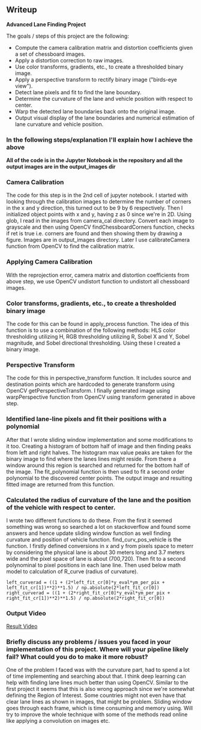 ## Writeup

**Advanced Lane Finding Project**

The goals / steps of this project are the following:

* Compute the camera calibration matrix and distortion coefficients given a set of chessboard images.
* Apply a distortion correction to raw images.
* Use color transforms, gradients, etc., to create a thresholded binary image.
* Apply a perspective transform to rectify binary image ("birds-eye view").
* Detect lane pixels and fit to find the lane boundary.
* Determine the curvature of the lane and vehicle position with respect to center.
* Warp the detected lane boundaries back onto the original image.
* Output visual display of the lane boundaries and numerical estimation of lane curvature and vehicle position.

### In the following steps/explanation I'll explain how I achieve the above
**All of the code is in the Jupyter Notebook in the repository and all the output images are in the output_images dir**


### Camera Calibration 
The code for this step is in the 2nd cell of jupyter notebook. I started with looking through the calibration images to determine the number of corners in the x and y direction, this turned out to be 9 by 6 respectively. Then I initialized object points with x and y, having z as 0 since we're in 2D. Using glob, I read in the images from camera_cal directory. Convert each image to grayscale and then using OpenCV findChessboardCorners function, checks if ret is true i.e. corners are found and then showing them by drawing a figure. Images are in output_images directory. Later I use calibrateCamera function from OpenCV to find the calibration matrix.

### Applying Camera Calibration
With the reprojection error, camera matrix and distortion coefficients from above step, we use OpenCV undistort function to undistort all chessboard images.

### Color transforms, gradients, etc., to create a thresholded binary image
The code for this can be found in apply_process function. The idea of this function is to use a combination of the following methods: HLS color thresholding utilizing H, RGB thresholding utilizing R, Sobel X and Y, Sobel magnitude, and Sobel directional thresholding. Using these I created a binary image.

### Perspective Transform
The code for this in perspective_transform function. It includes source and destination points which are hardcoded to generate transform using OpenCV getPerspectiveTransform. I finally generated image using warpPerspective function from OpenCV using transform generated in above step.

### Identified lane-line pixels and fit their positions with a polynomial
After that I wrote sliding window implementation and some modifications to it too. Creating a histogram of bottom half of image and then finding peaks from left and right halves. The histogram max value peaks are taken for the binary image to find where the lanes lines might reside. From there a window around this region is searched and returned for the bottom half of the image. The fit_polynomial function is then used to fit a second order polynomial to the discovered center points. The output image and resulting fitted image are returned from this function.

### Calculated the radius of curvature of the lane and the position of the vehicle with respect to center.
I wrote two different functions to do these. From the first it seemed something was wrong so searched a lot on stackoverflow and found some answers and hence update sliding window function as well finding curvature and position of vehicle function. find_curv_pos_vehicle is the function. I firstly defined conversions in x and y from pixels space to meterr by considering the physical lane is about 30 meters long and 3.7 meters wide and the pixel space of lane is about (700,720). Then fit to a second polynominal to pixel positions in each lane line. Then used below math model to calculation of R_curve (radius of curvature).
```
left_curverad = ((1 + (2*left_fit_cr[0]*y_eval*ym_per_pix + left_fit_cr[1])**2)**1.5) / np.absolute(2*left_fit_cr[0])
right_curverad = ((1 + (2*right_fit_cr[0]*y_eval*ym_per_pix + right_fit_cr[1])**2)**1.5) / np.absolute(2*right_fit_cr[0])
```

### Output Video
[Result Video](./result.mp4)

### Briefly discuss any problems / issues you faced in your implementation of this project.  Where will your pipeline likely fail?  What could you do to make it more robust?
 
 One of the problem I faced was with the curvature part, had to spend a lot of time implementing and searching about that.
 I think deep learning can help with finding lane lines much better than using OpenCV.
 Similar to the first project it seems that this is also wrong approach since we're somewhat defining the Region of Interest.
 Some countries might not even have that clear lane lines as shown in images, that might be problem.
 Sliding window goes through each frame, which is time consuming and memory using. 
Will try to improve the whole technique with some of the methods read online like applying a convolution on images etc.